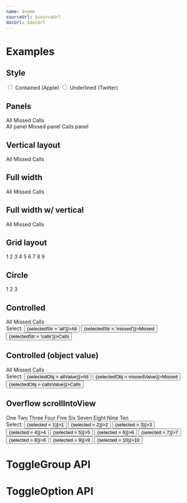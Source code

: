 ```yaml
---
name: $name
sourceUrl: $sourceUrl
docUrl: $docUrl
---
```


<script>
  import toggleGroupApi from '$lib/components/ToggleGroup.svelte?raw&sveld';
  import toggleOptionApi from '$lib/components/ToggleOption.svelte?raw&sveld';
  import ApiDocs from '$lib/components/ApiDocs.svelte';

  import Button from '$lib/components/Button.svelte';
  import Preview from '$lib/components/Preview.svelte';
  import ToggleGroup from '$lib/components/ToggleGroup.svelte';
  import ToggleOption from '$lib/components/ToggleOption.svelte';
  import TogglePanel from '$lib/components/TogglePanel.svelte';

  const allValue = {};
  const missedValue = {};
  const callsValue = {};

  let selected = 1;
  let selectedStr = 'missed';
  let selectedObj = missedValue;

  let optionStyle = 'contained';
</script>

# Examples

## Style

<label>
  <input type="radio" value="contained" bind:group={optionStyle} />
  Contained (Apple)
</label>
<label>
  <input type="radio" value="underlined" bind:group={optionStyle} />
  Underlined (Twitter)
</label>

## Panels

<Preview>
  <ToggleGroup
    contained={optionStyle === 'contained'}
    underlined={optionStyle === 'underlined'}
  >
    <ToggleOption value="all" class="w-32">All</ToggleOption>
    <ToggleOption value="missed" class="w-32">Missed</ToggleOption>
    <ToggleOption value="calls" class="w-32">Calls</ToggleOption>
    <div slot="panes" class="mt-2 p-4 bg-black/5 rounded border">
      <TogglePanel>All panel</TogglePanel>
      <TogglePanel>Missed panel</TogglePanel>
      <TogglePanel>Calls panel</TogglePanel>
    </div>
  </ToggleGroup>
</Preview>

## Vertical layout

<Preview>
  <ToggleGroup
    contained={optionStyle === 'contained'}
    underlined={optionStyle === 'underlined'}
    vertical
  >
    <ToggleOption value="all">All</ToggleOption>
    <ToggleOption value="missed">Missed</ToggleOption>
    <ToggleOption value="calls">Calls</ToggleOption>
  </ToggleGroup>
</Preview>

## Full width

<Preview>
  <ToggleGroup
    contained={optionStyle === 'contained'}
    underlined={optionStyle === 'underlined'}
    classes={{ options: 'w-full' }}
  >
    <ToggleOption value="all">All</ToggleOption>
    <ToggleOption value="missed">Missed</ToggleOption>
    <ToggleOption value="calls">Calls</ToggleOption>
  </ToggleGroup>
</Preview>

## Full width w/ vertical

<Preview>
  <ToggleGroup
    contained={optionStyle === 'contained'}
    underlined={optionStyle === 'underlined'}
    classes={{ options: 'w-full' }}
    vertical
  >
    <ToggleOption value="all">All</ToggleOption>
    <ToggleOption value="missed">Missed</ToggleOption>
    <ToggleOption value="calls">Calls</ToggleOption>
  </ToggleGroup>
</Preview>

## Grid layout

<Preview>
  <ToggleGroup
    contained={optionStyle === 'contained'}
    underlined={optionStyle === 'underlined'}
    classes={{ options: '!grid grid-rows-3 grid-cols-3' }}
  >
    <ToggleOption value={1}>1</ToggleOption>
    <ToggleOption value={2}>2</ToggleOption>
    <ToggleOption value={3}>3</ToggleOption>
    <ToggleOption value={4}>4</ToggleOption>
    <ToggleOption value={5}>5</ToggleOption>
    <ToggleOption value={6}>6</ToggleOption>
    <ToggleOption value={7}>7</ToggleOption>
    <ToggleOption value={8}>8</ToggleOption>
    <ToggleOption value={9}>9</ToggleOption>
  </ToggleGroup>
</Preview>

## Circle

<Preview>
  <ToggleGroup
    contained={optionStyle === 'contained'}
    underlined={optionStyle === 'underlined'}
    circle
  >
    <ToggleOption value={1} class="h-10 aspect-square">1</ToggleOption>
    <ToggleOption value={2} class="h-10 aspect-square">2</ToggleOption>
    <ToggleOption value={3} class="h-10 aspect-square">3</ToggleOption>
  </ToggleGroup>
</Preview>

## Controlled

<Preview>
  <ToggleGroup
    contained={optionStyle === 'contained'}
    underlined={optionStyle === 'underlined'}
    value={selectedStr}
  >
    <ToggleOption value="all" class="w-32">All</ToggleOption>
    <ToggleOption value="missed" class="w-32">Missed</ToggleOption>
    <ToggleOption value="calls" class="w-32">Calls</ToggleOption>
  </ToggleGroup>
</Preview>

<div class="mt-4">
  Select:
  <Button on:click={() => (selectedStr = 'all')}>All</Button>
  <Button on:click={() => (selectedStr = 'missed')}>Missed</Button>
  <Button on:click={() => (selectedStr = 'calls')}>Calls</Button>
</div>

## Controlled (object value)

<Preview>
  <ToggleGroup
    contained={optionStyle === 'contained'}
    underlined={optionStyle === 'underlined'}
    value={selectedObj}
  >
    <ToggleOption value={allValue} class="w-32">All</ToggleOption>
    <ToggleOption value={missedValue} class="w-32">Missed</ToggleOption>
    <ToggleOption value={callsValue} class="w-32">Calls</ToggleOption>
  </ToggleGroup>
</Preview>

<div class="mt-4">
  Select:
  <Button on:click={() => (selectedObj = allValue)}>All</Button>
  <Button on:click={() => (selectedObj = missedValue)}>Missed</Button>
  <Button on:click={() => (selectedObj = callsValue)}>Calls</Button>
</div>

## Overflow scrollIntoView

<Preview>
  <ToggleGroup
    contained={optionStyle === 'contained'}
    underlined={optionStyle === 'underlined'}
    value={selected}
    classes={{ options: 'overflow-auto w-full' }}
    autoscroll
  >
    <ToggleOption value={1} class="w-32">One</ToggleOption>
    <ToggleOption value={2} class="w-32">Two</ToggleOption>
    <ToggleOption value={3} class="w-32">Three</ToggleOption>
    <ToggleOption value={4} class="w-32">Four</ToggleOption>
    <ToggleOption value={5} class="w-32">Five</ToggleOption>
    <ToggleOption value={6} class="w-32">Six</ToggleOption>
    <ToggleOption value={7} class="w-32">Seven</ToggleOption>
    <ToggleOption value={8} class="w-32">Eight</ToggleOption>
    <ToggleOption value={9} class="w-32">Nine</ToggleOption>
    <ToggleOption value={10} class="w-32">Ten</ToggleOption>
  </ToggleGroup>
</Preview>

<div class="mt-4">
  Select:
  <Button on:click={() => (selected = 1)}>1</Button>
  <Button on:click={() => (selected = 2)}>2</Button>
  <Button on:click={() => (selected = 3)}>3</Button>
  <Button on:click={() => (selected = 4)}>4</Button>
  <Button on:click={() => (selected = 5)}>5</Button>
  <Button on:click={() => (selected = 6)}>6</Button>
  <Button on:click={() => (selected = 7)}>7</Button>
  <Button on:click={() => (selected = 8)}>8</Button>
  <Button on:click={() => (selected = 9)}>9</Button>
  <Button on:click={() => (selected = 10)}>10</Button>
</div>

# ToggleGroup API

<ApiDocs api={toggleGroupApi} />

# ToggleOption API

<ApiDocs api={toggleOptionApi} />
